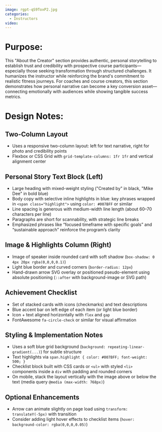 ```yaml
---
image: rgpt-qS9ToxP2.jpg
categories:
  - Instructors
video:
---
```

# Purpose:
This "About the Creator" section provides authentic, personal storytelling to establish trust and credibility with prospective course participants—especially those seeking transformation through structured challenges. It humanizes the instructor while reinforcing the brand's commitment to realistic fitness journeys. For coaches and course creators, this section demonstrates how personal narrative can become a key conversion asset—connecting emotionally with audiences while showing tangible success metrics.

# Design Notes:

## Two-Column Layout
* Uses a responsive two-column layout: left for text narrative, right for photo and credibility points
* Flexbox or CSS Grid with `grid-template-columns: 1fr 1fr` and vertical alignment center

## Personal Story Text Block (Left)
* Large heading with mixed-weight styling ("Created by" in black, "Mike Dee" in bold blue)
* Body copy with selective inline highlights in blue: key phrases wrapped in `<span class="highlight">` using `color: #007BFF` or similar
* Line spacing is generous with medium-width line length (about 60–70 characters per line)
* Paragraphs are short for scannability, with strategic line breaks
* Emphasized phrases like “focused timeframe with specific goals” and “sustainable approach” reinforce the program’s clarity

## Image & Highlights Column (Right)
* Image of speaker inside rounded card with soft shadow (`box-shadow: 0 4px 20px rgba(0,0,0,0.1)`)
* Light blue border and curved corners (`border-radius: 12px`)
* Hand-drawn arrow SVG overlay or positioned pseudo-element using absolute positioning (`::after` with background-image or SVG path)

## Achievement Checklist
* Set of stacked cards with icons (checkmarks) and text descriptions
* Blue accent bar on left edge of each item (or light blue border)
* Icon + text aligned horizontally with `flex` and `gap`
* FontAwesome `fa-circle-check` or similar for visual affirmation

## Styling & Implementation Notes
* Uses a soft blue grid background (`background: repeating-linear-gradient(...)`) for subtle structure
* Text highlights via `span.highlight { color: #007BFF; font-weight: 500; }`
* Checklist block built with CSS cards or `<ul>` with styled `<li>` components inside a `div` with padding and rounded corners
* On mobile, stack the layout vertically with the image above or below the text (media query `@media (max-width: 768px)`)

## Optional Enhancements
* Arrow can animate slightly on page load using `transform: translateY(-5px)` with transition
* Consider adding light hover effects to checklist items (`hover: background-color: rgba(0,0,0,0.05)`)
